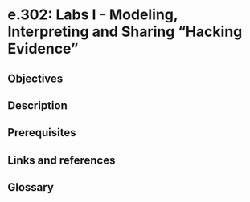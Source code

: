 # e.302: Labs I - Modeling, Interpreting and Sharing “Hacking Evidence”

## Objectives

## Description

## Prerequisites

## Links and references

## Glossary

